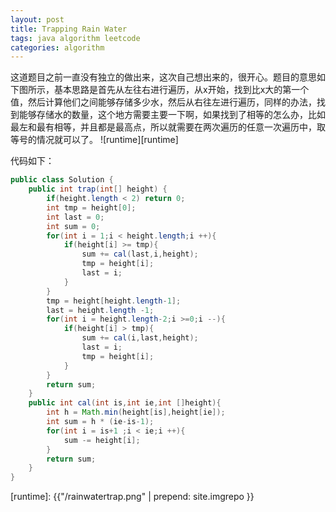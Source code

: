 ```yaml
---
layout: post
title: Trapping Rain Water  
tags: java algorithm leetcode
categories: algorithm
---
```


这道题目之前一直没有独立的做出来，这次自己想出来的，很开心。题目的意思如下图所示，基本思路是首先从左往右进行遍历，从x开始，找到比x大的第一个值，然后计算他们之间能够存储多少水，然后从右往左进行遍历，同样的办法，找到能够存储水的数量，这个地方需要主要一下啊，如果找到了相等的怎么办，比如最左和最有相等，并且都是最高点，所以就需要在两次遍历的任意一次遍历中，取等号的情况就可以了。
![runtime][runtime]

代码如下：
```java
public class Solution {
	public int trap(int[] height) {
		if(height.length < 2) return 0;
		int tmp = height[0];
		int last = 0;
		int sum = 0;
		for(int i = 1;i < height.length;i ++){
			if(height[i] >= tmp){
				sum += cal(last,i,height);
				tmp = height[i];
				last = i;
			}
		}
		tmp = height[height.length-1];
		last = height.length -1;
		for(int i = height.length-2;i >=0;i --){
			if(height[i] > tmp){
				sum += cal(i,last,height);
				last = i;
				tmp = height[i];
			}
		}
		return sum;
	}
	public int cal(int is,int ie,int []height){
		int h = Math.min(height[is],height[ie]);
		int sum = h * (ie-is-1);
		for(int i = is+1 ;i < ie;i ++){
			sum -= height[i];
		}
		return sum;
	}
}

```

[runtime]: {{"/rainwatertrap.png" | prepend: site.imgrepo }}

